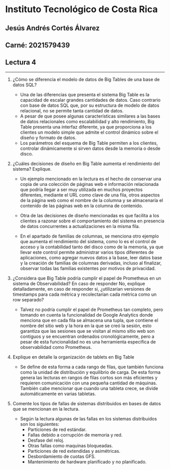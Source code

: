 # Instituto Tecnológico de Costa Rica
## Jesús Andrés Cortés Álvarez
## Carné: 2021579439
## Lectura 4

---

1. ¿Cómo se diferencia el modelo de datos de Big Tables de una base de datos SQL?

   * Una de las diferencias que presenta el sistema Big Table es la capacidad de escalar grandes cantidades de datos. Caso contrario con base de datos SQL que, por su estructura de modelo de datos relacional, no se permite tanta cantidad de datos.
   * A pesar de que posee algunas características similares a las bases de datos relacionales como escalabilidad y alto rendimiento, Big Table presenta una interfaz diferente, ya que proporciona a los clientes un modelo simple que admite el control dinámico sobre el diseño y formato de datos.
   * Los parámetros del esquema de Big Table permiten a los clientes, controlar dinámicamente si sirven datos desde la memoria o desde disco.

2. ¿Cuáles decisiones de diseño en Big Table aumenta el rendimiento del sistema? Explique.

   * Un ejemplo mencionado en la lectura es el hecho de conservar una copia de una colección de páginas web e información relacionada que podría llegar a ser muy utilizada en muchos proyectos diferentes, mediante el URL como clave de una fila, otros aspectos de la página web como el nombre de la columna y se almacenaría el contenido de las páginas web en la columna de contenido.

   * Otra de las decisiones de diseño mencionadas es que facilita a los clientes a razonar sobre el comportamiento del sistema en presencia de datos concurrentes a actualizaciones en la misma fila.

   * En el apartado de familias de columnas, se menciona otro ejemplo que aumenta el rendimiento del sistema, como lo es el control de acceso y la contabilidad tanto del disco como de la memoria, ya que llevar este control permite administrar varios tipos diferentes de aplicaciones, como agregar nuevos datos a la base, leer datos base y la creación de familias de columnas derivadas, incluso al finalizar, observar todas las familias existentes por motivos de privacidad.

3. ¿Considera que Big Table podría cumplir el papel de Prometheus en un sistema de Observabilidad? En caso de responder No, explique detalladamente, en caso de responder si, ¿utilizarían versiones de timestamps para cada métrica y recolectarían cada métrica como un row separado?

   * Talvez no podría cumplir el papel de Prometheus tan completo, pero tomando en cuenta la funcionalidad de Google Analytics donde menciona que en cada fila se almacena una tupla, que contiene el nombre del sitio web y la hora en la que se creó la sesión, esto garantiza que las sesiones que se visitan al mismo sitio web son contiguos y se encuentran ordenados cronológicamente, pero a pesar de esta funcionalidad no es una herramienta especifica de observabilidad como Prometheus.

4. Explique en detalle la organización de tablets en Big Table

   * Se define de esta forma a cada rango de filas, que también funciona como la unidad de distribución y equilibrio de carga. De esta forma genera las lecturas en rangos de filas cortos son más eficientes y requieren comunicación con una pequeña cantidad de máquinas. También cabe mencionar que cuando una tableta crece, se divide automáticamente en varias tabletas.

5. Comente los tipos de fallas de sistemas distribuidos en bases de datos que se mencionan en la lectura.

   * Según la lectura algunas de las fallas en los sistemas distribuidos son los siguientes:
       * Particiones de red estándar.
       * Fallas debido a corrupción de memoria y red.
       * Desfase del reloj.
       * Otras fallas como maquinas bloqueadas.
       * Particiones de red extendidas y asimétricas.
       * Desbordamiento de cuotas GFS.
       * Mantenimiento de hardware planificado y no planificado.
